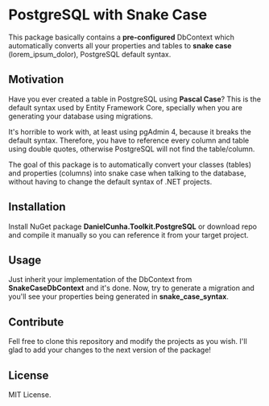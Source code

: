 # PostgreSQL with Snake Case

This package basically contains a **pre-configured** DbContext which automatically converts all your properties and tables to **snake case** (lorem_ipsum_dolor), PostgreSQL default syntax.

## Motivation

Have you ever created a table in PostgreSQL using **Pascal Case**? This is the default syntax used by Entity Framework Core, specially when you are generating your database using migrations.

It's horrible to work with, at least using pgAdmin 4, because it breaks the default syntax. Therefore, you have to reference every column and table using double quotes, otherwise PostgreSQL will not find the table/column.

The goal of this package is to automatically convert your classes (tables) and properties (columns) into snake case when talking to the database, without having to change the default syntax of .NET projects.

## Installation

Install NuGet package **DanielCunha.Toolkit.PostgreSQL** or download repo and compile it manually so you can reference it from your target project.

## Usage

Just inherit your implementation of the DbContext from **SnakeCaseDbContext** and it's done. Now, try to generate a migration and you'll see your properties being generated in **snake_case_syntax**.

## Contribute

Fell free to clone this repository and modify the projects as you wish. I'll glad to add your changes to the next version of the package!

## License

MIT License.
